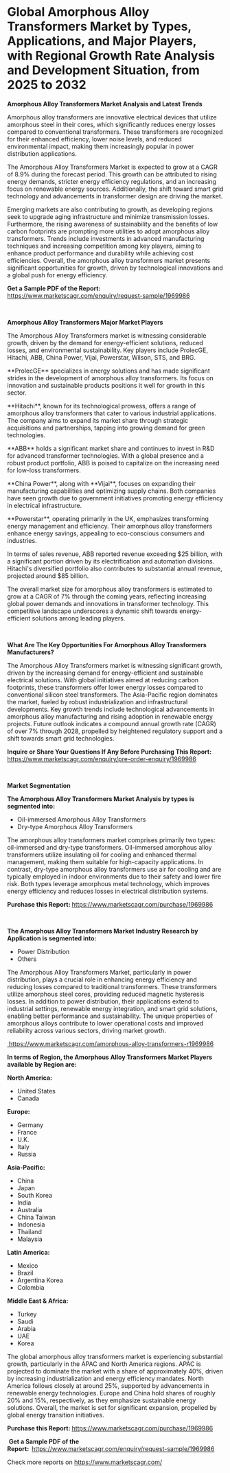 <p><h1>Global Amorphous Alloy Transformers Market by Types, Applications, and Major Players, with Regional Growth Rate Analysis and Development Situation, from 2025 to 2032</h1></p><p><strong>Amorphous Alloy Transformers Market Analysis and Latest Trends</strong></p>
<p><p>Amorphous alloy transformers are innovative electrical devices that utilize amorphous steel in their cores, which significantly reduces energy losses compared to conventional transformers. These transformers are recognized for their enhanced efficiency, lower noise levels, and reduced environmental impact, making them increasingly popular in power distribution applications. </p><p>The Amorphous Alloy Transformers Market is expected to grow at a CAGR of 8.9% during the forecast period. This growth can be attributed to rising energy demands, stricter energy efficiency regulations, and an increasing focus on renewable energy sources. Additionally, the shift toward smart grid technology and advancements in transformer design are driving the market. </p><p>Emerging markets are also contributing to growth, as developing regions seek to upgrade aging infrastructure and minimize transmission losses. Furthermore, the rising awareness of sustainability and the benefits of low carbon footprints are prompting more utilities to adopt amorphous alloy transformers. Trends include investments in advanced manufacturing techniques and increasing competition among key players, aiming to enhance product performance and durability while achieving cost efficiencies. Overall, the amorphous alloy transformers market presents significant opportunities for growth, driven by technological innovations and a global push for energy efficiency.</p></p>
<p><strong>Get a Sample PDF of the Report:&nbsp;</strong> <a href="https://www.marketscagr.com/enquiry/request-sample/1969986?utm_campaign=2998&utm_medium=2&utm_source=Github&utm_content=ia&utm_term=07042025&utm_id=amorphous-alloy-transformers">https://www.marketscagr.com/enquiry/request-sample/1969986</a></p>
<p>&nbsp;</p>
<p><strong>Amorphous Alloy Transformers Major Market Players</strong></p>
<p><p>The Amorphous Alloy Transformers market is witnessing considerable growth, driven by the demand for energy-efficient solutions, reduced losses, and environmental sustainability. Key players include ProlecGE, Hitachi, ABB, China Power, Vijai, Powerstar, Wilson, STS, and BRG.</p><p>**ProlecGE** specializes in energy solutions and has made significant strides in the development of amorphous alloy transformers. Its focus on innovation and sustainable products positions it well for growth in this sector.</p><p>**Hitachi**, known for its technological prowess, offers a range of amorphous alloy transformers that cater to various industrial applications. The company aims to expand its market share through strategic acquisitions and partnerships, tapping into growing demand for green technologies. </p><p>**ABB** holds a significant market share and continues to invest in R&D for advanced transformer technologies. With a global presence and a robust product portfolio, ABB is poised to capitalize on the increasing need for low-loss transformers.</p><p>**China Power**, along with **Vijai**, focuses on expanding their manufacturing capabilities and optimizing supply chains. Both companies have seen growth due to government initiatives promoting energy efficiency in electrical infrastructure.</p><p>**Powerstar**, operating primarily in the UK, emphasizes transforming energy management and efficiency. Their amorphous alloy transformers enhance energy savings, appealing to eco-conscious consumers and industries.</p><p>In terms of sales revenue, ABB reported revenue exceeding $25 billion, with a significant portion driven by its electrification and automation divisions. Hitachi's diversified portfolio also contributes to substantial annual revenue, projected around $85 billion.</p><p>The overall market size for amorphous alloy transformers is estimated to grow at a CAGR of 7% through the coming years, reflecting increasing global power demands and innovations in transformer technology. This competitive landscape underscores a dynamic shift towards energy-efficient solutions among leading players.</p></p>
<p>&nbsp;</p>
<p><strong>What Are The Key Opportunities For Amorphous Alloy Transformers Manufacturers?</strong></p>
<p><p>The Amorphous Alloy Transformers market is witnessing significant growth, driven by the increasing demand for energy-efficient and sustainable electrical solutions. With global initiatives aimed at reducing carbon footprints, these transformers offer lower energy losses compared to conventional silicon steel transformers. The Asia-Pacific region dominates the market, fueled by robust industrialization and infrastructural developments. Key growth trends include technological advancements in amorphous alloy manufacturing and rising adoption in renewable energy projects. Future outlook indicates a compound annual growth rate (CAGR) of over 7% through 2028, propelled by heightened regulatory support and a shift towards smart grid technologies.</p></p>
<p><strong>Inquire or Share Your Questions If Any Before Purchasing This Report:</strong> <a href="https://www.marketscagr.com/enquiry/pre-order-enquiry/1969986?utm_campaign=2998&utm_medium=2&utm_source=Github&utm_content=ia&utm_term=07042025&utm_id=amorphous-alloy-transformers">https://www.marketscagr.com/enquiry/pre-order-enquiry/1969986</a></p>
<p>&nbsp;</p>
<p><strong>Market Segmentation</strong></p>
<p><strong>The Amorphous Alloy Transformers Market Analysis by types is segmented into:</strong></p>
<p><ul><li>Oil-immersed Amorphous Alloy Transformers</li><li>Dry-type Amorphous Alloy Transformers</li></ul></p>
<p><p>The amorphous alloy transformers market comprises primarily two types: oil-immersed and dry-type transformers. Oil-immersed amorphous alloy transformers utilize insulating oil for cooling and enhanced thermal management, making them suitable for high-capacity applications. In contrast, dry-type amorphous alloy transformers use air for cooling and are typically employed in indoor environments due to their safety and lower fire risk. Both types leverage amorphous metal technology, which improves energy efficiency and reduces losses in electrical distribution systems.</p></p>
<p><strong>Purchase this Report:&nbsp;</strong><a href="https://www.marketscagr.com/purchase/1969986?utm_campaign=2998&utm_medium=2&utm_source=Github&utm_content=ia&utm_term=07042025&utm_id=amorphous-alloy-transformers">https://www.marketscagr.com/purchase/1969986</a></p>
<p>&nbsp;</p>
<p><strong>The Amorphous Alloy Transformers Market Industry Research by Application is segmented into:</strong></p>
<p><ul><li>Power Distribution</li><li>Others</li></ul></p>
<p><p>The Amorphous Alloy Transformers Market, particularly in power distribution, plays a crucial role in enhancing energy efficiency and reducing losses compared to traditional transformers. These transformers utilize amorphous steel cores, providing reduced magnetic hysteresis losses. In addition to power distribution, their applications extend to industrial settings, renewable energy integration, and smart grid solutions, enabling better performance and sustainability. The unique properties of amorphous alloys contribute to lower operational costs and improved reliability across various sectors, driving market growth.</p></p>
<p><a href="https://www.marketscagr.com/amorphous-alloy-transformers-r1969986?utm_campaign=2998&utm_medium=2&utm_source=Github&utm_content=ia&utm_term=07042025&utm_id=amorphous-alloy-transformers">&nbsp;https://www.marketscagr.com/amorphous-alloy-transformers-r1969986</a></p>
<p><strong>In terms of Region, the Amorphous Alloy Transformers Market Players available by Region are:</strong></p>
<p>
    <p> <strong> North America: </strong>
        <ul>
            <li>United States</li>
            <li>Canada</li>
        </ul>
        </p> 
    <p> <strong> Europe: </strong>
        <ul>
            <li>Germany</li>
            <li>France</li>
            <li>U.K.</li>
            <li>Italy</li>
            <li>Russia</li>
        </ul>
        </p> 
    <p> <strong> Asia-Pacific: </strong>
        <ul>
            <li>China</li>
            <li>Japan</li>
            <li>South Korea</li>
            <li>India</li>
            <li>Australia</li>
            <li>China Taiwan</li>
            <li>Indonesia</li>
            <li>Thailand</li>
            <li>Malaysia</li>
        </ul>
        </p> 
    <p> <strong> Latin America: </strong>
        <ul>
            <li>Mexico</li>
            <li>Brazil</li>
            <li>Argentina Korea</li>
            <li>Colombia</li>
        </ul>
        </p> 
    <p> <strong> Middle East & Africa: </strong>
        <ul>
            <li>Turkey</li>
            <li>Saudi</li>
            <li>Arabia</li>
            <li>UAE</li>
            <li>Korea</li>
        </ul>
    </p>
    </p>
<p><p>The global amorphous alloy transformers market is experiencing substantial growth, particularly in the APAC and North America regions. APAC is projected to dominate the market with a share of approximately 40%, driven by increasing industrialization and energy efficiency mandates. North America follows closely at around 25%, supported by advancements in renewable energy technologies. Europe and China hold shares of roughly 20% and 15%, respectively, as they emphasize sustainable energy solutions. Overall, the market is set for significant expansion, propelled by global energy transition initiatives.</p></p>
<p><strong>Purchase this Report: </strong><a href="https://www.marketscagr.com/purchase/1969986?utm_campaign=2998&utm_medium=2&utm_source=Github&utm_content=ia&utm_term=07042025&utm_id=amorphous-alloy-transformers">https://www.marketscagr.com/purchase/1969986</a></p>
<p>&nbsp;<strong>Get a Sample PDF of the Report:&nbsp;&nbsp;</strong><a href="https://www.marketscagr.com/enquiry/request-sample/1969986?utm_campaign=2998&utm_medium=2&utm_source=Github&utm_content=ia&utm_term=07042025&utm_id=amorphous-alloy-transformers">https://www.marketscagr.com/enquiry/request-sample/1969986</a></p>
<p><strong></strong></p>
<p>Check more reports on <a href="https://www.marketscagr.com/?utm_campaign=2998&utm_medium=2&utm_source=Github&utm_content=ia&utm_term=07042025&utm_id=amorphous-alloy-transformers">https://www.marketscagr.com/</a></p>